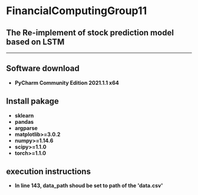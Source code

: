 # FinancialComputingGroup11
## The Re-implement of stock prediction model based on LSTM

___


## Software download

+ **PyCharm Community Edition 2021.1.1 x64**  

## Install pakage
+ **sklearn**
+ **pandas**
+ **argparse**
+ **matplotlib>=3.0.2**
+ **numpy>=1.14.6**
+ **scipy>=1.1.0**
+ **torch>=1.1.0**

## execution instructions
+ **In line 143, data_path shoud be set to path of the 'data.csv'**
